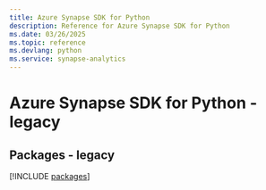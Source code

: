 ```yaml
---
title: Azure Synapse SDK for Python
description: Reference for Azure Synapse SDK for Python
ms.date: 03/26/2025
ms.topic: reference
ms.devlang: python
ms.service: synapse-analytics
---
```

# Azure Synapse SDK for Python - legacy
## Packages - legacy
[!INCLUDE [packages](synapse-index.md)]